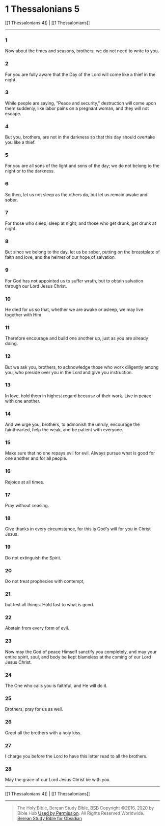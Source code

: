 # 1 Thessalonians 5

[[1 Thessalonians 4]] | [[1 Thessalonians]]

---

### 1
Now about the times and seasons, brothers, we do not need to write to you.

### 2
For you are fully aware that the Day of the Lord will come like a thief in the night.

### 3
While people are saying, "Peace and security," destruction will come upon them suddenly, like labor pains on a pregnant woman, and they will not escape.

### 4
But you, brothers, are not in the darkness so that this day should overtake you like a thief.

### 5
For you are all sons of the light and sons of the day; we do not belong to the night or to the darkness.

### 6
So then, let us not sleep as the others do, but let us remain awake and sober.

### 7
For those who sleep, sleep at night; and those who get drunk, get drunk at night.

### 8
But since we belong to the day, let us be sober, putting on the breastplate of faith and love, and the helmet of our hope of salvation.

### 9
For God has not appointed us to suffer wrath, but to obtain salvation through our Lord Jesus Christ.

### 10
He died for us so that, whether we are awake or asleep, we may live together with Him.

### 11
Therefore encourage and build one another up, just as you are already doing.

### 12
But we ask you, brothers, to acknowledge those who work diligently among you, who preside over you in the Lord and give you instruction.

### 13
In love, hold them in highest regard because of their work. Live in peace with one another.

### 14
And we urge you, brothers, to admonish the unruly, encourage the fainthearted, help the weak, and be patient with everyone.

### 15
Make sure that no one repays evil for evil. Always pursue what is good for one another and for all people.

### 16
Rejoice at all times.

### 17
Pray without ceasing.

### 18
Give thanks in every circumstance, for this is God's will for you in Christ Jesus.

### 19
Do not extinguish the Spirit.

### 20
Do not treat prophecies with contempt,

### 21
but test all things. Hold fast to what is good.

### 22
Abstain from every form of evil.

### 23
Now may the God of peace Himself sanctify you completely, and may your entire spirit, soul, and body be kept blameless at the coming of our Lord Jesus Christ.

### 24
The One who calls you is faithful, and He will do it.

### 25
Brothers, pray for us as well.

### 26
Greet all the brothers with a holy kiss.

### 27
I charge you before the Lord to have this letter read to all the brothers.

### 28
May the grace of our Lord Jesus Christ be with you.

---

[[1 Thessalonians 4]] | [[1 Thessalonians]]

---

> The Holy Bible, Berean Study Bible, BSB
> Copyright &copy;2016, 2020 by Bible Hub
> [Used by Permission](https://berean.bible/terms.htm). All Rights Reserved Worldwide.
> [Berean Study Bible for Obsidian](https://github.com/gapmiss/berean-study-bible-for-obsidian)

